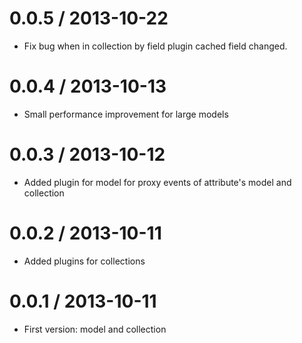 0.0.5 / 2013-10-22
==================

 * Fix bug when in collection by field plugin cached field changed.

0.0.4 / 2013-10-13
==================

 * Small performance improvement for large models

0.0.3 / 2013-10-12
==================

 * Added plugin for model for proxy events of attribute's model and collection

0.0.2 / 2013-10-11
==================

 * Added plugins for collections

0.0.1 / 2013-10-11
==================

 * First version: model and collection